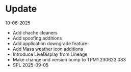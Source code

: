# Update
10-06-2025

- Add chache cleaners
- Add spoofing additions
- Add application downgrade feature
- Add Mass weather icon additions
- Introduce LiveDisplay from Lineage
- Make change and version bump to TPM1.230623.083
- SPL 2025-09-05
